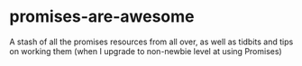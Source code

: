 # promises-are-awesome
A stash of all the promises resources from all over, as well as tidbits and tips on working them (when I upgrade to non-newbie level at using Promises)
